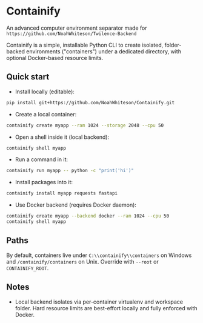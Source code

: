 # Containify

An advanced computer environment separator made for `https://github.com/NoahWhiteson/Twilence-Backend`

Containify is a simple, installable Python CLI to create isolated, folder-backed environments ("containers") under a dedicated directory, with optional Docker-based resource limits.

## Quick start

- Install locally (editable):

```bash
pip install git+https://github.com/NoahWhiteson/Containify.git
```

- Create a local container:

```bash
containify create myapp --ram 1024 --storage 2048 --cpu 50
```

- Open a shell inside it (local backend):

```bash
containify shell myapp
```

- Run a command in it:

```bash
containify run myapp -- python -c "print('hi')"
```

- Install packages into it:

```bash
containify install myapp requests fastapi
```

- Use Docker backend (requires Docker daemon):

```bash
containify create myapp --backend docker --ram 1024 --cpu 50
containify shell myapp
```

## Paths

By default, containers live under `C:\\containify\\containers` on Windows and `/containify/containers` on Unix. Override with `--root` or `CONTAINIFY_ROOT`.

## Notes

- Local backend isolates via per-container virtualenv and workspace folder. Hard resource limits are best-effort locally and fully enforced with Docker.
